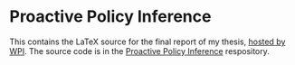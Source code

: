 # Proactive Policy Inference
This contains the LaTeX source for the final report of my thesis, [hosted by WPI](https://web.wpi.edu/Pubs/ETD/Available/etd-052818-100711/unrestricted/poulin_proactive_learning.pdf). The source code is in the [Proactive Policy Inference](https://github.com/nolanpster/proactive_policy_inference) respository.
